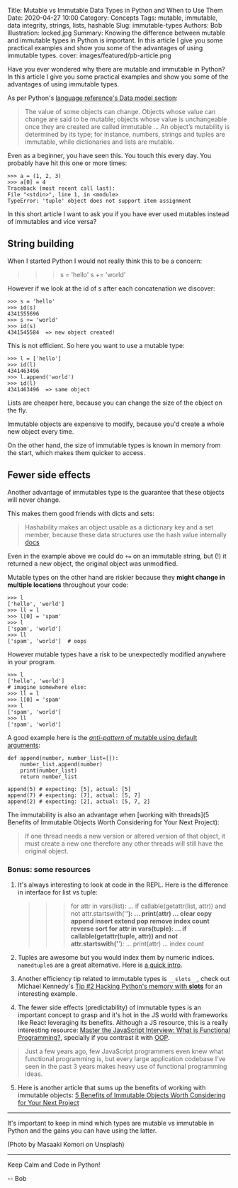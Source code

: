 Title: Mutable vs Immutable Data Types in Python and When to Use Them
Date: 2020-04-27 10:00
Category: Concepts
Tags: mutable, immutable, data integrity, strings, lists, hashable
Slug: immutable-types
Authors: Bob
Illustration: locked.jpg
Summary: Knowing the difference between mutable and immutable types in Python is important. In this article I give you some practical examples and show you some of the advantages of using immutable types. 
cover: images/featured/pb-article.png

Have you ever wondered why there are mutable and immutable in Python? In this article I give you some practical examples and show you some of the advantages of using immutable types. 

As per Python's [language reference's Data model section](https://docs.python.org/3/reference/datamodel.html#objects-values-and-types):

> The value of some objects can change. Objects whose value can change are said to be mutable; objects whose value is unchangeable once they are created are called immutable ... An object’s mutability is determined by its type; for instance, numbers, strings and tuples are immutable, while dictionaries and lists are mutable.

Even as a beginner, you have seen this. You touch this every day. You probably have hit this one or more times:

	>>> a = (1, 2, 3)
	>>> a[0] = 4
	Traceback (most recent call last):
	File "<stdin>", line 1, in <module>
	TypeError: 'tuple' object does not support item assignment

In this short article I want to ask you if you have ever used mutables instead of immutables and vice versa?

## String building

When I started Python I would not really think this to be a concern:

>>> s = 'hello'
>>> s += 'world'

However if we look at the id of s after each concatenation we discover:

	>>> s = 'hello'
	>>> id(s)
	4341555696
	>>> s += 'world'
	>>> id(s)
	4341545584  => new object created!

This is not efficient. So here you want to use a mutable type:

	>>> l = ['hello']
	>>> id(l)
	4341463496
	>>> l.append('world')
	>>> id(l)
	4341463496  => same object

Lists are cheaper here, because you can change the size of the object on the fly.

Immutable objects are expensive to modify, because you'd create a whole new object every time.

On the other hand, the size of immutable types is known in memory from the start, which makes them quicker to access.

## Fewer side effects

Another advantage of immutables type is the guarantee that these objects will never change. 

This makes them good friends with dicts and sets:

> Hashability makes an object usable as a dictionary key and a set member, because these data structures use the hash value internally [docs](https://docs.python.org/3/glossary.html#term-hashable)

Even in the example above we could do `+=` on an immutable string, but (!) it returned a new object, the original object was unmodified.

Mutable types on the other hand are riskier because they **might change in multiple locations** throughout your code:

	>>> l
	['hello', 'world']
	>>> ll = l
	>>> l[0] = 'spam'
	>>> l
	['spam', 'world']
	>>> ll
	['spam', 'world']  # oops

However mutable types have a risk to be unexpectedly modified anywhere in your program.

	>>> l
	['hello', 'world']
	# imagine somewhere else:
	>>> ll = l
	>>> l[0] = 'spam'
	>>> l
	['spam', 'world']
	>>> ll
	['spam', 'world']

A good example here is the [_anti-pattern_ of mutable using default arguments](https://docs.quantifiedcode.com/python-anti-patterns/correctness/mutable_default_value_as_argument.html):

	def append(number, number_list=[]):
		number_list.append(number)
		print(number_list)
		return number_list

	append(5) # expecting: [5], actual: [5]
	append(7) # expecting: [7], actual: [5, 7]
	append(2) # expecting: [2], actual: [5, 7, 2]

The immutability is also an advantage when [working with threads](5 Benefits of Immutable Objects Worth Considering for Your Next Project):

> If one thread needs a new version or altered version of that object, it must create a new one therefore any other threads will still have the original object.

### Bonus: some resources

1. It's always interesting to look at code in the REPL. Here is the difference in interface for list vs tuple:

	>>> for attr in vars(list):
	...     if callable(getattr(list, attr)) and not attr.startswith('__'):
	...             print(attr)
	...
	clear
	copy
	append
	insert
	extend
	pop
	remove
	index
	count
	reverse
	sort
	>>> for attr in vars(tuple):
	...     if callable(getattr(tuple, attr)) and not attr.startswith('__'):
	...             print(attr)
	...
	index
	count

2. Tuples are awesome but you would index them by numeric indices. `namedtuple`s are a great alternative. Here is [a quick intro](https://www.youtube.com/watch?v=dsGwfjZxp9A).

3. Another efficiency tip related to immutable types is `__slots__`, check out Michael Kennedy's [Tip #2 Hacking Python's memory with __slots__](https://www.youtube.com/watch?v=FUJf-eEF1GY) for an interesting example.

4. The fewer side effects (predictability) of immutable types is an important concept to grasp and it's hot in the JS world with frameworks like React leveraging its benefits. Although a JS resource, this is a really interesting resource: [Master the JavaScript Interview: What is Functional Programming?](https://medium.com/javascript-scene/master-the-javascript-interview-what-is-functional-programming-7f218c68b3a0), specially if you contrast it with [OOP](https://pybit.es/when-classes.html).

> Just a few years ago, few JavaScript programmers even knew what functional programming is, but every large application codebase I’ve seen in the past 3 years makes heavy use of functional programming ideas.

5. Here is another article that sums up the benefits of working with immutable objects: [5 Benefits of Immutable Objects Worth Considering for Your Next Project](https://hackernoon.com/5-benefits-of-immutable-objects-worth-considering-for-your-next-project-f98e7e85b6ac)
---

It's important to keep in mind which types are mutable vs immutable in Python and the gains you can have using the latter. 

(Photo by Masaaki Komori on Unsplash)

---

Keep Calm and Code in Python!

-- Bob
